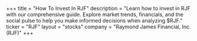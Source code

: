 +++
title = "How To Invest In RJF"
description = "Learn how to invest in RJF with our comprehensive guide. Explore market trends, financials, and the social pulse to help you make informed decisions when analyzing $RJF."
ticker = "RJF"
layout = "stocks"
company = "Raymond James Financial, Inc. (RJF)"
+++

